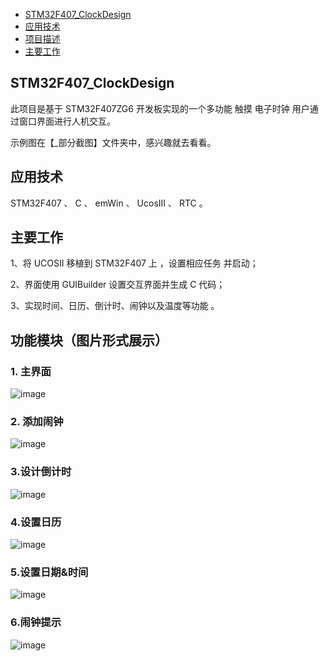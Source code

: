 - [STM32F407_ClockDesign](#stm32f407-clockdesign)
- [应用技术](#----)
- [项目描述](#----)
- [主要工作](#----)

## STM32F407_ClockDesign
  此项目是基于 STM32F407ZG6 开发板实现的一个多功能 触摸 电子时钟 用户通过窗口界面进行人机交互。
  
  示例图在【_部分截图】文件夹中，感兴趣就去看看。

## 应用技术
  STM32F407 、 C 、 emWin 、 UcosIII 、 RTC 。

  
## 主要工作
  1、将 UCOSII 移植到 STM32F407 上 ，设置相应任务 并启动；
  
  2、界面使用 GUIBuilder 设置交互界面并生成 C 代码；
  
  3、实现时间、日历、倒计时、闹钟以及温度等功能 。
  
## 功能模块（图片形式展示）
### 1. 主界面

![image](https://github.com/swansfought/STM32F407_ClockDesign/blob/main/_%E9%83%A8%E5%88%86%E6%88%AA%E5%9B%BE/%E4%B8%BB%E7%95%8C%E9%9D%A2.jpg)

### 2. 添加闹钟

![image](https://github.com/swansfought/STM32F407_ClockDesign/blob/main/_%E9%83%A8%E5%88%86%E6%88%AA%E5%9B%BE/%E6%B7%BB%E5%8A%A0%E9%97%B9%E9%92%9F.jpg)

### 3.设计倒计时

![image](https://github.com/swansfought/STM32F407_ClockDesign/blob/main/_%E9%83%A8%E5%88%86%E6%88%AA%E5%9B%BE/%E8%AE%BE%E7%BD%AE%E5%80%92%E8%AE%A1%E6%97%B6.jpg)

### 4.设置日历

![image](https://github.com/swansfought/STM32F407_ClockDesign/blob/main/_%E9%83%A8%E5%88%86%E6%88%AA%E5%9B%BE/%E8%AE%BE%E7%BD%AE%E6%97%A5%E5%8E%86.jpg)

### 5.设置日期&时间

![image](https://github.com/swansfought/STM32F407_ClockDesign/blob/main/_%E9%83%A8%E5%88%86%E6%88%AA%E5%9B%BE/%E8%AE%BE%E7%BD%AE%E6%97%A5%E6%9C%9F%26%E6%97%B6%E9%97%B4.jpg)

### 6.闹钟提示

![image](https://github.com/swansfought/STM32F407_ClockDesign/blob/main/_%E9%83%A8%E5%88%86%E6%88%AA%E5%9B%BE/%E9%97%B9%E9%92%9F%E6%8F%90%E7%A4%BA.jpg)







